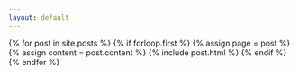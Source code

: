 ```yaml
---
layout: default
---
```


{% for post in site.posts %}
{% if forloop.first %}
{% assign page = post %}
{% assign content = post.content %}
{% include post.html %}
{% endif %}
{% endfor %}
